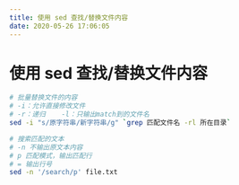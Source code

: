 ```yaml
---
title: 使用 sed 查找/替换文件内容
date: 2020-05-26 17:06:05
---
```

# 使用 sed 查找/替换文件内容

```bash
# 批量替换文件的内容
# -i：允许直接修改文件
# -r：递归    -l：只输出match到的文件名
sed -i "s/原字符串/新字符串/g" `grep 匹配文件名 -rl 所在目录`

# 搜索匹配的文本
# -n 不输出原文本内容
# p 匹配模式，输出匹配行
# = 输出行号
sed -n '/search/p' file.txt
```

